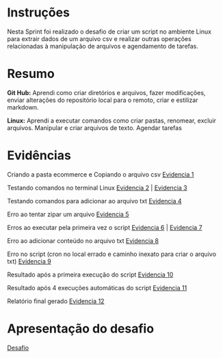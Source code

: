 # Instruções
Nesta Sprint foi realizado o desafio de criar um script no ambiente Linux para extrair dados de um arquivo csv e realizar outras operações relacionadas à manipulação de arquivos e agendamento de tarefas.

# Resumo

**Git Hub:** Aprendi como criar diretórios e arquivos, fazer modificações, enviar alterações do repositório local para o remoto, criar e estilizar markdown.

**Linux:** Aprendi a executar comandos como criar pastas, renomear, excluir arquivos. Manipular e criar arquivos de texto. Agendar tarefas

# Evidências

Criando a pasta ecommerce e Copiando o arquivo csv
[Evidencia 1](evidencias/Copiando_csv.png)

Testando comandos no terminal Linux
[Evidencia 2](evidencias/Teste_comandos.png)
| [Evidencia 3](evidencias/Teste_comandos2.png)

Testando comandos para adicionar ao arquivo txt
[Evidencia 4](evidencias/Teste_comandos_txt.png)

Erro ao tentar zipar um arquivo
[Evidencia 5](evidencias/Erro_zip.png)

Erros ao executar pela primeira vez o script
[Evidencia 6](evidencias/Erro_prim_teste.png)
| [Evidencia 7](evidencias/Erros_prim_teste2.png)

Erro ao adicionar conteúdo no arquivo txt
[Evidencia 8](evidencias/Erro_txt.png)

Erro no script (cron no local errado e caminho inexato para criar o arquivo txt)
[Evidencia 9](evidencias/Erro_cron_txt.png)

Resultado após a primeira execução do script
[Evidencia 10](evidencias/Primeira_execucao.png)

Resultado após 4 execuções automáticas do script
[Evidencia 11](evidencias/.png)

Relatório final gerado
[Evidencia 12](evidencias/.png)

# Apresentação do desafio
[Desafio](desafio/README.md)